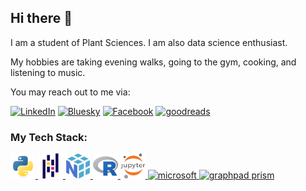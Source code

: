 
## Hi there 👋


I am a student of Plant Sciences. I am also data science enthusiast. 

My hobbies are taking evening walks, going to the gym, cooking, and listening to music.

You may reach out to me via:


[![LinkedIn](https://img.shields.io/badge/LinkedIn-0077B5?style=for-the-badge&logo=linkedin&logoColor=white)](https://www.linkedin.com/in/moazzam372/)
[![Bluesky](https://img.shields.io/badge/Bluesky-0077B5?style=for-the-badge&logo=Bluesky&logoColor=white)](https://bsky.app/profile/muhammadmh.bsky.social)
[![Facebook](https://img.shields.io/badge/Facebook-0077B5?style=for-the-badge&logo=Facebook&logoColor=white)](https://www.facebook.com/profile.php?id=100036990192783)
[![goodreads](https://img.shields.io/badge/goodreads-0077B5?style=for-the-badge&logo=goodreads&logoColor=white)](https://www.goodreads.com/user/show/64942621-muhammad-moazzam-hussain)


<h3 align="left">My Tech Stack:</h3>
<p align="left">
  <a href="https://www.python.org" target="_blank" rel="noreferrer"> <img src="https://raw.githubusercontent.com/devicons/devicon/master/icons/python/python-original.svg" alt="python" width="40" height="40"/> </a>
  <a href="https://pandas.pydata.org/" target="_blank" rel="noreferrer"> <img src="https://raw.githubusercontent.com/devicons/devicon/2ae2a900d2f041da66e950e4d48052658d850630/icons/pandas/pandas-original.svg" alt="pandas" width="40" height="40"/> </a>
  <a href="https://numpy.org/" target="_blank" rel="noreferrer"> <img src="https://raw.githubusercontent.com/devicons/devicon/master/icons/numpy/numpy-original.svg" alt="numpy" width="40" height="40"/> </a>
  <a href="https://www.r-project.org/" target="_blank" rel="noreferrer"> <img src="https://raw.githubusercontent.com/devicons/devicon/master/icons/r/r-original.svg" alt="r" width="40" height="40"/> </a>
  <a href="https://jupyter.org/" target="_blank" rel="noreferrer"> <img src="https://raw.githubusercontent.com/devicons/devicon/master/icons/jupyter/jupyter-original-wordmark.svg" alt="jupyter" width="40" height="40"/> </a>
  <!-- Microsoft -->
  <a href="https://www.microsoft.com" target="_blank" rel="noreferrer">
    <img src="https://upload.wikimedia.org/wikipedia/commons/4/44/Microsoft_logo.svg" alt="microsoft" width="40" height="40"/>
  </a>

  <a href="https://www.graphpad.com/scientific-software/prism/" target="_blank" rel="noreferrer">
    <img src="assets/graphpad-prism.png" alt="graphpad prism" width="40" height="40"/>
  </a>
</p>



